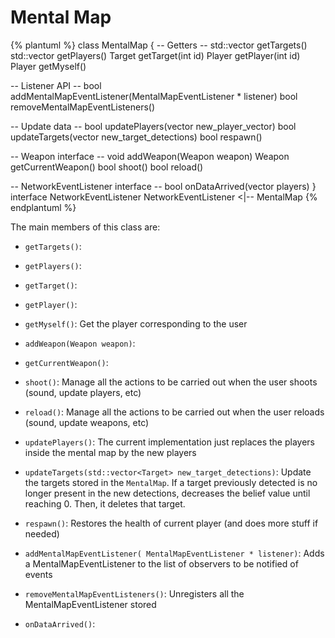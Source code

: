 # Mental Map

{% plantuml %}
class MentalMap {
-- Getters --
std::vector<Target> getTargets()
std::vector<Player> getPlayers()
Target getTarget(int id)
Player getPlayer(int id)
Player getMyself()

-- Listener API --
bool addMentalMapEventListener(MentalMapEventListener * listener)
bool removeMentalMapEventListeners()

-- Update data --
bool updatePlayers(vector<Player> new_player_vector)
bool updateTargets(vector<Target> new_target_detections)
bool respawn()

-- Weapon interface --
void addWeapon(Weapon weapon)
Weapon getCurrentWeapon()
bool shoot()
bool reload()

-- NetworkEventListener interface --
bool onDataArrived(vector<Player> players)
}
interface NetworkEventListener
NetworkEventListener <|-- MentalMap
{% endplantuml %}

The main members of this class are:

* `getTargets()`: 
* `getPlayers()`: 
* `getTarget()`: 
* `getPlayer()`: 
* `getMyself()`: Get the player corresponding to the user


* `addWeapon(Weapon weapon)`: 
* `getCurrentWeapon()`: 
* `shoot()`:  Manage all the actions to be carried out when the user shoots (sound, update players, etc)
* `reload()`: Manage all the actions to be carried out when the user reloads (sound, update weapons, etc)


* `updatePlayers()`: The current implementation just replaces the players inside the mental map by the new players
* `updateTargets(std::vector<Target> new_target_detections)`: Update the targets stored in the `MentalMap`. If a target previously detected is no longer present in the new detections, decreases the belief value until reaching 0. Then, it deletes that target.
* `respawn()`: Restores the health of current player (and does more stuff if needed)


* `addMentalMapEventListener( MentalMapEventListener * listener)`: Adds a MentalMapEventListener to the list of observers to be notified of events
* `removeMentalMapEventListeners()`: Unregisters all the MentalMapEventListener stored


* `onDataArrived()`: